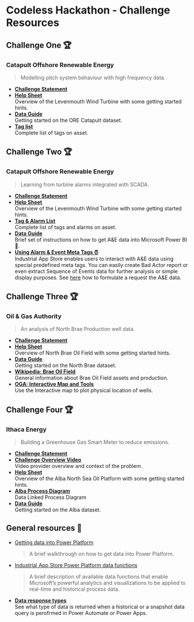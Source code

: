 # Codeless Hackathon - Challenge Resources

## Challenge One :trophy:

### Catapult Offshore Renewable Energy

> Modelling pitch system behaviour with high frequency data.

* [**Challenge Statement**](https://www.theogtc.com/media/3836/challenge-one-final.pdf "Challenge Statement - Catapult Offshore Renewable Energy")
* [**Help Sheet**](resources/Challenge%201%20-%20Info%20Pack.pdf "Help Sheet - ORE Catapult") <br />Overview of the Levenmouth Wind Turbine with some getting started hints.
* [**Data Guide**](resources/Challenge1-DataGuide.md)<br />Getting started on the ORE Catapult dataset.
* [**Tag list**](http://appstore.intelligentplant.com/nuget/downloads/OgtcHack20/ORE-TagAndAlarmList.xlsx "Tag list - Catapult Offshore Renewable Energy")<br />Complete list of tags on asset.

## Challenge Two :trophy:

### Catapult Offshore Renewable Energy

> Learning from turbine alarms integrated with SCADA.

* [**Challenge Statement**](https://www.theogtc.com/media/3837/challenge-two-final.pdf "Challenge Statement - Catapult Offshore Renewable Energy")
* [**Help Sheet**](resources/Challenge%202%20-%20Info%20Pack.pdf "Help Sheet - ORE Catapult") <br />Overview of the Levenmouth Wind Turbine with some getting started hints.
* [**Tag & Alarm List**](http://appstore.intelligentplant.com/nuget/downloads/OgtcHack20/ORE-TagAndAlarmList.xlsx "Tag & Alarm List - Catapult Offshore Renewable Energy")<br />Complete list of tags and alarms on asset.
* [**Data Guide**](https://github.com/intelligentplant/codeless-hackathon-resource/blob/master/resources/challange-two-alarm-access.MD "Challange two - getting data")<br />Brief set of instructions on how to get A&E data into Microsoft Power BI :feet:.
* [**Using Alarm & Event Meta Tags :alarm_clock:**](https://github.com/intelligentplant/IAS-Power-BI-connector#using-alarm--evnet-meta-tags-alarm_clock "Using Alarm & Event Meta Tags - Catapult Offshore Renewable Energy")<br />Industrial App Store enables users to interact with A&E data using special predefined meta tags. You can easily create Bad Actor report or even extract Sequence of Events data for further analysis or simple display purposes. See [here](https://github.com/intelligentplant/IAS-Power-BI-connector#using-alarm--evnet-meta-tags-alarm_clock "Using Alarm & Event Meta Tags - Catapult Offshore Renewable Energy") how to formulate a request the A&E data.

## Challenge Three :trophy:

### Oil & Gas Authority

> An analysis of North Brae Production well data.

* [**Challenge Statement**](https://www.theogtc.com/media/3859/challenge-3-final.pdf "Challenge Statement - Oil & Gas Authority")
* [**Help Sheet**](resources/Challenge3-HelpSheet.pdf "Help Sheet - OGA")<br />Overview of North Brae Oil Field with some getting started hints.
* [**Data Guide**](resources/Challenge3-DataGuide.md)<br />Getting started on the North Brae dataset.
* [**Wikipedia: Brae Oil Field**](https://en.wikipedia.org/wiki/Brae_oilfield "Wikipedia: Brae Oil Field - Oil & Gas Authority")<br /> General information about Brae Oil Field assets and production.
* [**OGA: Interactive Map and Tools**](https://www.ogauthority.co.uk/data-centre/interactive-maps-and-tools "Interactive Map and Tools- Oil & Gas Authority")<br />Use the Interactive map to plot physical location of wells.

## Challenge Four :trophy:

### Ithaca Energy

> Building a Greenhouse Gas Smart Meter to reduce emissions.

* [**Challenge Statement**](https://www.theogtc.com/media/3839/challenge-four-final.pdf "Challenge Statement - Ithaca Energy")
* [**Challenge Overview Video**](https://youtu.be/S8JuChFvp90) <br />Video provider overview and context of the problem.
* [**Help Sheet**](resources/Challenge4HelpSheet.pdf "Help Sheet - Ithaca Energy") <br />Overview of the Alba North Sea Oil Platform with some getting started hints.
* [**Alba Process Diagram**](https://appstore.intelligentplant.com/gestalt#OGTC%202020%5CE.%20Alba-Overview.PnID "Alba Process Diagram - Ithaca Energy")<br />Data Linked Process Diagram
* [**Data Guide**](resources/Challenge4-DataGuide.md)<br />Getting started on the Alba dataset.

## General resources :book:

* [Getting data into Power Platform](https://github.com/intelligentplant/codeless-hackathon-resource/blob/master/resources/get-data-into-power-platform.MD#get-data-into-power-platform "Industrial App Store Connector - Getting data into Power Platform")
  > A brief walkthrough on how to get data into Power Platform.
* [Industrial App Store Power Platform data functions](https://github.com/intelligentplant/IAS-Power-BI-connector#supported-actions-functions "IAS Power Platform functions")
  > A brief description of available data functions that enable Microsoft’s powerful analytics and visualizations to be applied to real-time and historical process data.
* [**Data response types**](https://github.com/intelligentplant/codeless-hackathon-resource/blob/master/resources/ias-pp-automate-data-types.MD "IAS - Data response")<br />See what type of data is returned when a historical or a snapshot data query is perofrmed in Power Automate or Power Apps.
